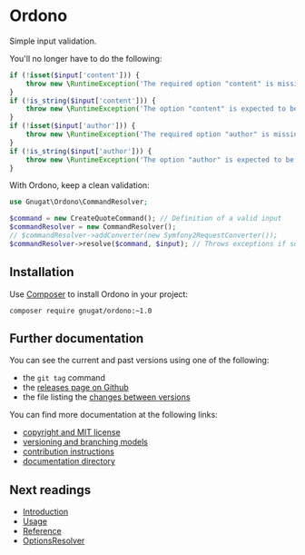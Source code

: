# Ordono

Simple input validation.

You'll no longer have to do the following:

```php
if (!isset($input['content'])) {
    throw new \RuntimeException('The required option "content" is missing.');
}
if (!is_string($input['content'])) {
    throw new \RuntimeException('The option "content" is expected to be of type "string"');
}
if (!isset($input['author'])) {
    throw new \RuntimeException('The required option "author" is missing.');
}
if (!is_string($input['author'])) {
    throw new \RuntimeException('The option "author" is expected to be of type "string"');
}
```

With Ordono, keep a clean validation:

```php
use Gnugat\Ordono\CommandResolver;

$command = new CreateQuoteCommand(); // Definition of a valid input
$commandResolver = new CommandResolver();
// $commandResolver->addConverter(new Symfony2RequestConverter());
$commandResolver->resolve($command, $input); // Throws exceptions if something is wrong
```

## Installation

Use [Composer](https://getcomposer.org/) to install Ordono in your project:

    composer require gnugat/ordono:~1.0

## Further documentation

You can see the current and past versions using one of the following:

* the `git tag` command
* the [releases page on Github](https://github.com/gnugat/command/releases)
* the file listing the [changes between versions](CHANGELOG.md)

You can find more documentation at the following links:

* [copyright and MIT license](LICENSE)
* [versioning and branching models](VERSIONING.md)
* [contribution instructions](CONTRIBUTING.md)
* [documentation directory](doc)

## Next readings

* [Introduction](./doc/01-introduction.md)
* [Usage](./doc/02-usage.md)
* [Reference](./doc/03-reference.md)
* [OptionsResolver](./doc/04-options-resolver.md)
